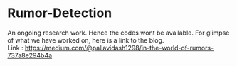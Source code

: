 # Rumor-Detection
An ongoing research work. Hence the codes wont be available. For glimpse of what we have worked on, here is a link to the blog.</br>
Link : https://medium.com/@pallavidash1298/in-the-world-of-rumors-737a8e294b4a
